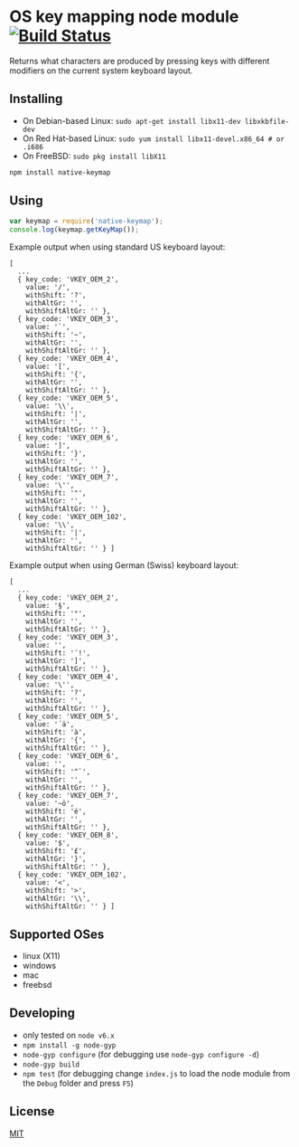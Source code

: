 # OS key mapping node module [![Build Status](https://travis-ci.org/Microsoft/node-native-keymap.svg?branch=master)](https://travis-ci.org/Microsoft/node-native-keymap)
Returns what characters are produced by pressing keys with different modifiers on the current system keyboard layout.

## Installing

* On Debian-based Linux: `sudo apt-get install libx11-dev libxkbfile-dev`
* On Red Hat-based Linux: `sudo yum install libx11-devel.x86_64 # or .i686`
* On FreeBSD: `sudo pkg install libX11`

```sh
npm install native-keymap
```

## Using

```javascript
var keymap = require('native-keymap');
console.log(keymap.getKeyMap());
```

Example output when using standard US keyboard layout:
```
[
  ...
  { key_code: 'VKEY_OEM_2',
    value: '/',
    withShift: '?',
    withAltGr: '',
    withShiftAltGr: '' },
  { key_code: 'VKEY_OEM_3',
    value: '`',
    withShift: '~',
    withAltGr: '',
    withShiftAltGr: '' },
  { key_code: 'VKEY_OEM_4',
    value: '[',
    withShift: '{',
    withAltGr: '',
    withShiftAltGr: '' },
  { key_code: 'VKEY_OEM_5',
    value: '\\',
    withShift: '|',
    withAltGr: '',
    withShiftAltGr: '' },
  { key_code: 'VKEY_OEM_6',
    value: ']',
    withShift: '}',
    withAltGr: '',
    withShiftAltGr: '' },
  { key_code: 'VKEY_OEM_7',
    value: '\'',
    withShift: '"',
    withAltGr: '',
    withShiftAltGr: '' },
  { key_code: 'VKEY_OEM_102',
    value: '\\',
    withShift: '|',
    withAltGr: '',
    withShiftAltGr: '' } ]
```

Example output when using German (Swiss) keyboard layout:
```
[
  ...
  { key_code: 'VKEY_OEM_2',
    value: '§',
    withShift: '°',
    withAltGr: '',
    withShiftAltGr: '' },
  { key_code: 'VKEY_OEM_3',
    value: '',
    withShift: '¨!',
    withAltGr: ']',
    withShiftAltGr: '' },
  { key_code: 'VKEY_OEM_4',
    value: '\'',
    withShift: '?',
    withAltGr: '',
    withShiftAltGr: '' },
  { key_code: 'VKEY_OEM_5',
    value: '´ä',
    withShift: 'à',
    withAltGr: '{',
    withShiftAltGr: '' },
  { key_code: 'VKEY_OEM_6',
    value: '',
    withShift: '^`',
    withAltGr: '',
    withShiftAltGr: '' },
  { key_code: 'VKEY_OEM_7',
    value: '~ö',
    withShift: 'é',
    withAltGr: '',
    withShiftAltGr: '' },
  { key_code: 'VKEY_OEM_8',
    value: '$',
    withShift: '£',
    withAltGr: '}',
    withShiftAltGr: '' },
  { key_code: 'VKEY_OEM_102',
    value: '<',
    withShift: '>',
    withAltGr: '\\',
    withShiftAltGr: '' } ]
```

## Supported OSes
 * linux (X11)
 * windows
 * mac
 * freebsd

## Developing
 * only tested on `node v6.x`
 * `npm install -g node-gyp`
 * `node-gyp configure` (for debugging use `node-gyp configure -d`)
 * `node-gyp build`
 * `npm test` (for debugging change `index.js` to load the node module from the `Debug` folder and press `F5`)

## License
[MIT](https://github.com/Microsoft/node-native-keymap/blob/master/License.txt)
